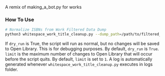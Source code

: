 A remix of making_a_bot.py for works
### How To Use
```bash
# Normalize ISBNs from Work Filtered Data Dump
python3 whitespace_work_title_cleanup.py --dump_path=/path/to/filtered_dump.txt.gz --dry_run=<bool> --limit=<init>
```
If `dry_run` is True, the script will run as normal, but no changes will be saved to Open Library.
This is for debugging purposes. By default, `dry_run` is `True`.
`limit` is the maximum number of changes to Open Library that will occur before the script quits.
By default, `limit` is set to `1`. A log is automatically generated whenever `whitespace_work_title_cleanup.py` executes in logs folder.
